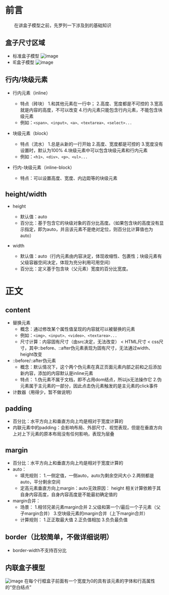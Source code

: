 # 前言
&emsp;&emsp;在讲盒子模型之前，先罗列一下涉及到的基础知识
## 盒子尺寸区域
- 标准盒子模型
![image](https://user-images.githubusercontent.com/46807600/63600991-2e8b8400-c5f7-11e9-9171-f935ed04d7ef.png)
- IE盒子模型
![image](https://user-images.githubusercontent.com/46807600/63601107-68f52100-c5f7-11e9-89cc-e79af9780fda.png)
## 行内/块级元素
- 行内元素（inline）
   - 特点（砖块）
     1.和其他元素在一行中；
     2.高度、宽度都是不可控的
     3.宽高就是内容的高度，不可以改变
     4.行内元素只能包含行内元素，不能包含块级元素
   - 例如：`<span>、<input>、<a>、<textarea>、<select>...`

- 块级元素（block）
   - 特点（流水）
     1.总是从新的一行开始
     2.高度、宽度都是可控的
     3.宽度没有设置时，默认为100%
     4.块级元素中可以包含块级元素和行内元素
   - 例如：`<h1>、<div>、<p>、<ul>...`

- 行内-块级元素（inline-block）
   - 特点：可以设置高度、宽度、内边距等的块级元素

## height/width

- height
   - 默认值：auto
   - 百分比：基于包含它的块级对象的百分比高度。（如果包含块的高度没有显示指定，即为auto，并且该元素不是绝对定位，则百分比计算值也为auto）

- width
   - 默认值：auto（行内元素由内容决定，体现收缩性、包裹性；块级元素有父级容器空间决定，体现为充分利用可用空间）
   - 百分比：定义基于包含块（父元素）宽度的百分比宽度。

# 正文
## content
- 替换元素
   - 概念：通过修改某个属性值呈现的内容就可以被替换的元素
   - 例如：`<img>、<input>、<video>、<textarea>...`
   - 尺寸计算：内容固有尺寸（由src决定，无法改变） < HTML尺寸 < css尺寸，其中::before、::after伪元素表现为固有尺寸，无法通过width、height改变
- ::before/::after伪元素
   - 概念：默认情况下，这个两个伪元素在真正页面元素内部之前和之后添加新内容，添加的内容默认是inline元素
   - 特点：
     1.伪元素不属于文档，即不占用dom结点，所以js无法操作它
     2.伪元素属于主元素的一部分，因此点击伪元素触发的是主元素的click事件
- 计数器（用得少，暂不做说明）
## padding
- 百分比：水平方向上和垂直方向上均是相对于宽度计算的
- 内联元素中的padding：会影响布局、外部尺寸、视觉表现，但是在垂直方向上对上下元素的原本布局没有任何影响，表现为层叠
## margin
- 百分比：水平方向上和垂直方向上均是相对于宽度计算的
- auto：
   - 填充规则：
     1.一侧定值，一侧auto，auto为剩余空间大小
     2.两侧都是auto，平分剩余空间
   - 定高元素垂直方向上margin：auto无效原因：
height 相关计算依赖于其自身内容高度，自身内容高度是不能最初确定值的
- margin合并：
   - 场景：
     1.相邻兄弟元素margin合并
     2.父级和第一个/最后一个子元素（父子margin合并）
     3.空块级元素的margin合并（上下margin合并）
   - 计算规则：
     1.正正取最大值
     2.正负值相加
     3.负负最负值
## border（比较简单，不做详细说明）
- border-width不支持百分比
## 内联盒子模型
![image](https://user-images.githubusercontent.com/46807600/63632296-1acb3680-c666-11e9-8ae0-ab4207e72571.png)
在每个行框盒子前面有一个宽度为0的具有该元素的字体和行高属性的“空白结点”




